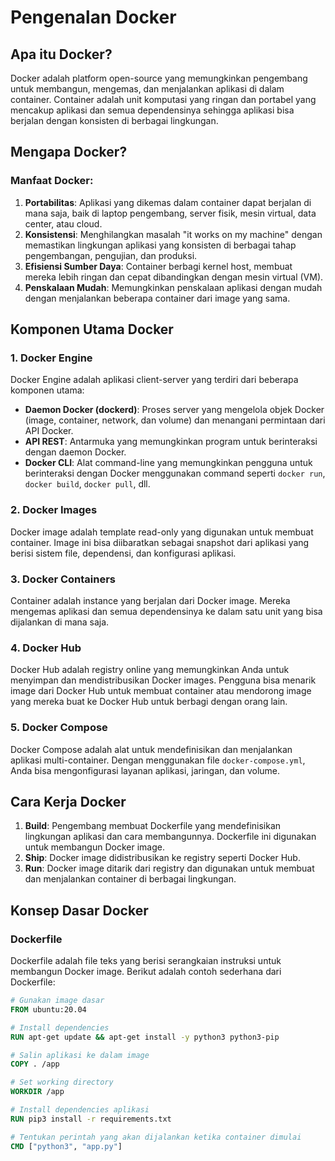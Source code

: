 # Pengenalan Docker

## Apa itu Docker?
Docker adalah platform open-source yang memungkinkan pengembang untuk membangun, mengemas, dan menjalankan aplikasi di dalam container. Container adalah unit komputasi yang ringan dan portabel yang mencakup aplikasi dan semua dependensinya sehingga aplikasi bisa berjalan dengan konsisten di berbagai lingkungan.

## Mengapa Docker?
### Manfaat Docker:
1. **Portabilitas**: Aplikasi yang dikemas dalam container dapat berjalan di mana saja, baik di laptop pengembang, server fisik, mesin virtual, data center, atau cloud.
2. **Konsistensi**: Menghilangkan masalah "it works on my machine" dengan memastikan lingkungan aplikasi yang konsisten di berbagai tahap pengembangan, pengujian, dan produksi.
3. **Efisiensi Sumber Daya**: Container berbagi kernel host, membuat mereka lebih ringan dan cepat dibandingkan dengan mesin virtual (VM).
4. **Penskalaan Mudah**: Memungkinkan penskalaan aplikasi dengan mudah dengan menjalankan beberapa container dari image yang sama.

## Komponen Utama Docker
### 1. Docker Engine
Docker Engine adalah aplikasi client-server yang terdiri dari beberapa komponen utama:
- **Daemon Docker (dockerd)**: Proses server yang mengelola objek Docker (image, container, network, dan volume) dan menangani permintaan dari API Docker.
- **API REST**: Antarmuka yang memungkinkan program untuk berinteraksi dengan daemon Docker.
- **Docker CLI**: Alat command-line yang memungkinkan pengguna untuk berinteraksi dengan Docker menggunakan command seperti `docker run`, `docker build`, `docker pull`, dll.

### 2. Docker Images
Docker image adalah template read-only yang digunakan untuk membuat container. Image ini bisa diibaratkan sebagai snapshot dari aplikasi yang berisi sistem file, dependensi, dan konfigurasi aplikasi.

### 3. Docker Containers
Container adalah instance yang berjalan dari Docker image. Mereka mengemas aplikasi dan semua dependensinya ke dalam satu unit yang bisa dijalankan di mana saja.

### 4. Docker Hub
Docker Hub adalah registry online yang memungkinkan Anda untuk menyimpan dan mendistribusikan Docker images. Pengguna bisa menarik image dari Docker Hub untuk membuat container atau mendorong image yang mereka buat ke Docker Hub untuk berbagi dengan orang lain.

### 5. Docker Compose
Docker Compose adalah alat untuk mendefinisikan dan menjalankan aplikasi multi-container. Dengan menggunakan file `docker-compose.yml`, Anda bisa mengonfigurasi layanan aplikasi, jaringan, dan volume.

## Cara Kerja Docker
1. **Build**: Pengembang membuat Dockerfile yang mendefinisikan lingkungan aplikasi dan cara membangunnya. Dockerfile ini digunakan untuk membangun Docker image.
2. **Ship**: Docker image didistribusikan ke registry seperti Docker Hub.
3. **Run**: Docker image ditarik dari registry dan digunakan untuk membuat dan menjalankan container di berbagai lingkungan.

## Konsep Dasar Docker

### Dockerfile
Dockerfile adalah file teks yang berisi serangkaian instruksi untuk membangun Docker image. Berikut adalah contoh sederhana dari Dockerfile:

```dockerfile
# Gunakan image dasar
FROM ubuntu:20.04

# Install dependencies
RUN apt-get update && apt-get install -y python3 python3-pip

# Salin aplikasi ke dalam image
COPY . /app

# Set working directory
WORKDIR /app

# Install dependencies aplikasi
RUN pip3 install -r requirements.txt

# Tentukan perintah yang akan dijalankan ketika container dimulai
CMD ["python3", "app.py"]
